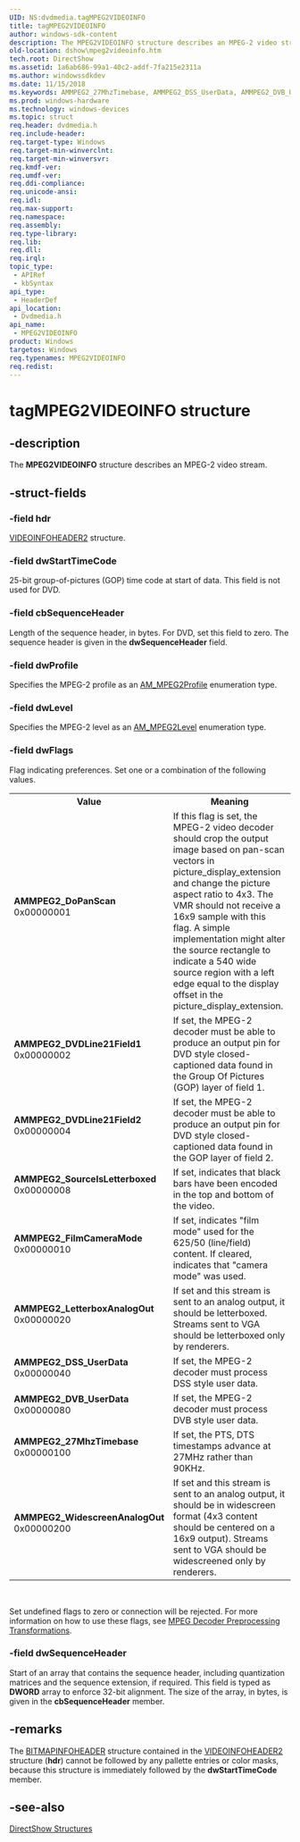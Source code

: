 ```yaml
---
UID: NS:dvdmedia.tagMPEG2VIDEOINFO
title: tagMPEG2VIDEOINFO
author: windows-sdk-content
description: The MPEG2VIDEOINFO structure describes an MPEG-2 video stream.
old-location: dshow\mpeg2videoinfo.htm
tech.root: DirectShow
ms.assetid: 1a6ab686-99a1-40c2-addf-7fa215e2311a
ms.author: windowssdkdev
ms.date: 11/15/2018
ms.keywords: AMMPEG2_27MhzTimebase, AMMPEG2_DSS_UserData, AMMPEG2_DVB_UserData, AMMPEG2_DVDLine21Field1, AMMPEG2_DVDLine21Field2, AMMPEG2_DoPanScan, AMMPEG2_FilmCameraMode, AMMPEG2_LetterboxAnalogOut, AMMPEG2_SourceIsLetterboxed, AMMPEG2_WidescreenAnalogOut, MPEG2VIDEOINFO, MPEG2VIDEOINFO structure [DirectShow], MPEG2VIDEOINFOStructure, dshow.mpeg2videoinfo, dvdmedia/MPEG2VIDEOINFO, tagMPEG2VIDEOINFO
ms.prod: windows-hardware
ms.technology: windows-devices
ms.topic: struct
req.header: dvdmedia.h
req.include-header: 
req.target-type: Windows
req.target-min-winverclnt: 
req.target-min-winversvr: 
req.kmdf-ver: 
req.umdf-ver: 
req.ddi-compliance: 
req.unicode-ansi: 
req.idl: 
req.max-support: 
req.namespace: 
req.assembly: 
req.type-library: 
req.lib: 
req.dll: 
req.irql: 
topic_type:
 - APIRef
 - kbSyntax
api_type:
 - HeaderDef
api_location:
 - Dvdmedia.h
api_name:
 - MPEG2VIDEOINFO
product: Windows
targetos: Windows
req.typenames: MPEG2VIDEOINFO
req.redist: 
---
```


# tagMPEG2VIDEOINFO structure


## -description


The <b>MPEG2VIDEOINFO</b> structure describes an MPEG-2 video stream.
        


## -struct-fields




### -field hdr


<a href="https://msdn.microsoft.com/5e3d5bf0-435f-45da-8409-a1463b56a7ae">VIDEOINFOHEADER2</a> structure.
          


### -field dwStartTimeCode

25-bit group-of-pictures (GOP) time code at start of data. This field is not used for DVD.
          


### -field cbSequenceHeader

Length of the sequence header, in bytes. For DVD, set this field to zero. The sequence header is given in the <b>dwSequenceHeader</b> field.
          


### -field dwProfile

Specifies the MPEG-2 profile as an <a href="https://msdn.microsoft.com/1f03a556-feb7-40c7-a3df-818de6873049">AM_MPEG2Profile</a> enumeration type.
          


### -field dwLevel

Specifies the MPEG-2 level as an <a href="https://msdn.microsoft.com/78446b44-7b83-4266-a591-5f70a0542c20">AM_MPEG2Level</a> enumeration type.
          


### -field dwFlags

Flag indicating preferences. Set one or a combination of the following values.
          

<table>
<tr>
<th>Value</th>
<th>Meaning</th>
</tr>
<tr>
<td width="40%"><a id="AMMPEG2_DoPanScan"></a><a id="ammpeg2_dopanscan"></a><a id="AMMPEG2_DOPANSCAN"></a><dl>
<dt><b>AMMPEG2_DoPanScan</b></dt>
<dt>0x00000001</dt>
</dl>
</td>
<td width="60%">
If this flag is set, the MPEG-2 video decoder should crop the output image based on pan-scan vectors in picture_display_extension and change the picture aspect ratio to 4x3. The VMR should not receive a 16x9 sample with this flag. A simple implementation might alter the source rectangle to indicate a 540 wide source region with a left edge equal to the display offset in the picture_display_extension.

</td>
</tr>
<tr>
<td width="40%"><a id="AMMPEG2_DVDLine21Field1"></a><a id="ammpeg2_dvdline21field1"></a><a id="AMMPEG2_DVDLINE21FIELD1"></a><dl>
<dt><b>AMMPEG2_DVDLine21Field1</b></dt>
<dt>0x00000002</dt>
</dl>
</td>
<td width="60%">
If set, the MPEG-2 decoder must be able to produce an output pin for DVD style closed-captioned data found in the Group Of Pictures (GOP) layer of field 1. 

</td>
</tr>
<tr>
<td width="40%"><a id="AMMPEG2_DVDLine21Field2"></a><a id="ammpeg2_dvdline21field2"></a><a id="AMMPEG2_DVDLINE21FIELD2"></a><dl>
<dt><b>AMMPEG2_DVDLine21Field2</b></dt>
<dt>0x00000004</dt>
</dl>
</td>
<td width="60%">
If set, the MPEG-2 decoder must be able to produce an output pin for DVD style closed-captioned data found in the GOP layer of field 2.

</td>
</tr>
<tr>
<td width="40%"><a id="AMMPEG2_SourceIsLetterboxed"></a><a id="ammpeg2_sourceisletterboxed"></a><a id="AMMPEG2_SOURCEISLETTERBOXED"></a><dl>
<dt><b>AMMPEG2_SourceIsLetterboxed</b></dt>
<dt>0x00000008</dt>
</dl>
</td>
<td width="60%">
If set, indicates that black bars have been encoded in the top and bottom of the video. 

</td>
</tr>
<tr>
<td width="40%"><a id="AMMPEG2_FilmCameraMode"></a><a id="ammpeg2_filmcameramode"></a><a id="AMMPEG2_FILMCAMERAMODE"></a><dl>
<dt><b>AMMPEG2_FilmCameraMode</b></dt>
<dt>0x00000010</dt>
</dl>
</td>
<td width="60%">
If set, indicates "film mode" used for the 625/50 (line/field) content. If cleared, indicates that "camera mode" was used.

</td>
</tr>
<tr>
<td width="40%"><a id="AMMPEG2_LetterboxAnalogOut"></a><a id="ammpeg2_letterboxanalogout"></a><a id="AMMPEG2_LETTERBOXANALOGOUT"></a><dl>
<dt><b>AMMPEG2_LetterboxAnalogOut</b></dt>
<dt>0x00000020</dt>
</dl>
</td>
<td width="60%">
If set and this stream is sent to an analog output, it should be letterboxed. Streams sent to VGA should be letterboxed only by renderers.

</td>
</tr>
<tr>
<td width="40%"><a id="AMMPEG2_DSS_UserData"></a><a id="ammpeg2_dss_userdata"></a><a id="AMMPEG2_DSS_USERDATA"></a><dl>
<dt><b>AMMPEG2_DSS_UserData</b></dt>
<dt>0x00000040</dt>
</dl>
</td>
<td width="60%">
If set, the MPEG-2 decoder must process DSS style user data. 

</td>
</tr>
<tr>
<td width="40%"><a id="AMMPEG2_DVB_UserData"></a><a id="ammpeg2_dvb_userdata"></a><a id="AMMPEG2_DVB_USERDATA"></a><dl>
<dt><b>AMMPEG2_DVB_UserData</b></dt>
<dt>0x00000080</dt>
</dl>
</td>
<td width="60%">
If set, the MPEG-2 decoder must process DVB style user data. 

</td>
</tr>
<tr>
<td width="40%"><a id="AMMPEG2_27MhzTimebase"></a><a id="ammpeg2_27mhztimebase"></a><a id="AMMPEG2_27MHZTIMEBASE"></a><dl>
<dt><b>AMMPEG2_27MhzTimebase</b></dt>
<dt>0x00000100</dt>
</dl>
</td>
<td width="60%">
If set, the PTS, DTS timestamps advance at 27MHz rather than 90KHz. 

</td>
</tr>
<tr>
<td width="40%"><a id="AMMPEG2_WidescreenAnalogOut"></a><a id="ammpeg2_widescreenanalogout"></a><a id="AMMPEG2_WIDESCREENANALOGOUT"></a><dl>
<dt><b>AMMPEG2_WidescreenAnalogOut</b></dt>
<dt>0x00000200</dt>
</dl>
</td>
<td width="60%">
If set and this stream is sent to an analog output, it should  be in widescreen format (4x3 content should be centered on a 16x9 output). Streams sent to VGA should be widescreened only by renderers. 


</td>
</tr>
</table>
 

Set undefined flags to zero or connection will be rejected. For more information on how to use these flags, see <a href="https://msdn.microsoft.com/c7ae0137-0d02-46da-9532-738d805e327d">MPEG Decoder Preprocessing Transformations</a>.


### -field dwSequenceHeader

Start of an array that contains the sequence header, including quantization matrices and the sequence extension, if required. This field is typed as <b>DWORD</b> array to enforce 32-bit alignment. The size of the array, in bytes, is given in the <b>cbSequenceHeader</b> member.
          


## -remarks



The <a href="https://msdn.microsoft.com/153c08a8-d32c-4e9d-9da9-b915eb172327">BITMAPINFOHEADER</a> structure contained in the <a href="https://msdn.microsoft.com/5e3d5bf0-435f-45da-8409-a1463b56a7ae">VIDEOINFOHEADER2</a> structure (<b>hdr</b>) cannot be followed by any pallette entries or color masks, because this structure is immediately followed by the <b>dwStartTimeCode</b> member.




## -see-also




<a href="https://msdn.microsoft.com/378f6f43-5c05-4ae4-be24-956f9fc0cacf">DirectShow Structures</a>
 

 

